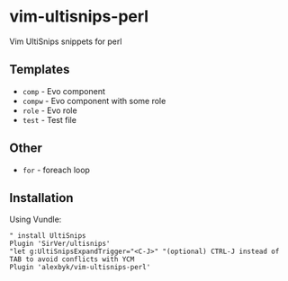 # vim-ultisnips-perl
Vim  UltiSnips snippets for perl

## Templates
* `comp` - Evo component
* `compw` - Evo component with some role
* `role` - Evo role
* `test` - Test file

## Other
* `for` - foreach loop

## Installation
Using Vundle:
```
" install UltiSnips
Plugin 'SirVer/ultisnips'
"let g:UltiSnipsExpandTrigger="<C-J>" "(optional) CTRL-J instead of TAB to avoid conflicts with YCM
Plugin 'alexbyk/vim-ultisnips-perl'
```
